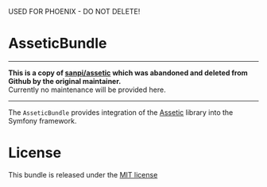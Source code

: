 USED FOR PHOENIX - DO NOT DELETE!

AsseticBundle
=============

---

**This is a copy of [sanpi/assetic](https://github.com/sanpii/assetic-bundle) which was abandoned and deleted from Github by the original maintainer.**<br>
Currently no maintenance will be provided here.

---


The `AsseticBundle` provides integration of the [Assetic](https://github.com/sanpii/assetic)
library into the Symfony framework.

License
=======

This bundle is released under the [MIT license](LICENSE)
